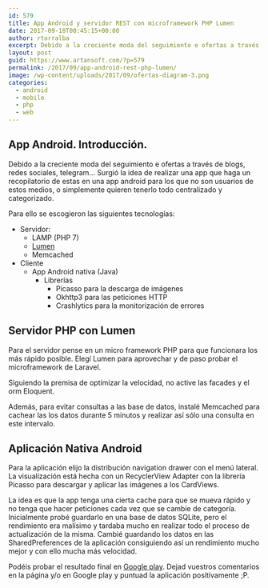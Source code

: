 ```yaml
---
id: 579
title: App Android y servidor REST con microframework PHP Lumen
date: 2017-09-18T00:45:15+00:00
author: rtorralba
excerpt: Debido a la creciente moda del seguimiento e ofertas a través de blogs, redes sociales, telegram... Surgió la idea de realizar una app que haga un recopilatorio de estas en una app android para los que no son usuarios de estos medios, o simplemente quieren tenerlo todo centralizado y categorizado.
layout: post
guid: https://www.artansoft.com/?p=579
permalink: /2017/09/app-android-rest-php-lumen/
image: /wp-content/uploads/2017/09/ofertas-diagram-3.png
categories:
  - android
  - mobile
  - php
  - web
---
```

## App Android. Introducción.

Debido a la creciente moda del seguimiento e ofertas a través de blogs, redes sociales, telegram&#8230; Surgió la idea de realizar una app que haga un recopilatorio de estas en una app android para los que no son usuarios de estos medios, o simplemente quieren tenerlo todo centralizado y categorizado.

Para ello se escogieron las siguientes tecnologías:

  * Servidor: 
      * LAMP (PHP 7)
      * <a href="https://lumen.laravel.com/" target="_blank" rel="noopener">Lumen</a>
      * Memcached
  * Cliente 
      * App Android nativa (Java) 
          * Librerías 
              * Picasso para la descarga de imágenes
              * Okhttp3 para las peticiones HTTP
              * Crashlytics para la monitorización de errores

## Servidor PHP con Lumen

Para el servidor pense en un micro framework PHP para que funcionara los más rápido posible. Elegí Lumen para aprovechar y de paso probar el microframework de Laravel.

Siguiendo la premisa de optimizar la velocidad, no active las facades y el orm Eloquent.

Además, para evitar consultas a las base de datos, instalé Memcached para cachear las los datos durante 5 minutos y realizar así sólo una consulta en este intervalo.

## Aplicación Nativa Android

Para la aplicación elijo la distribución navigation drawer con el menú lateral. La visualización está hecha con un RecyclerView Adapter con la librería Picasso para descargar y aplicar las imágenes a los CardViews.

La idea es que la app tenga una cierta cache para que se mueva rápido y no tenga que hacer peticiones cada vez que se cambie de categoría. Inicialmente probé guardarlo en una base de datos SQLite, pero el rendimiento era malísimo y tardaba mucho en realizar todo el proceso de actualización de la misma. Cambié guardando los datos en las SharedPreferences de la aplicación consiguiendo así un rendimiento mucho mejor y con ello mucha más velocidad.

Podéis probar el resultado final en <a href="https://play.google.com/store/apps/details?id=com.artansoft.ofertas" target="_blank" rel="noopener">Google play</a>. Dejad vuestros comentarios en la página y/o en Google play y puntuad la aplicación positivamente ;P.
